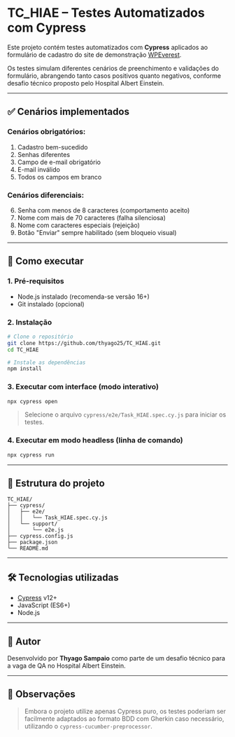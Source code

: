 # TC_HIAE – Testes Automatizados com Cypress

Este projeto contém testes automatizados com **Cypress** aplicados ao formulário de cadastro do site de demonstração [WPEverest](https://demo.wpeverest.com/user-registration/simple-registration-form/).

Os testes simulam diferentes cenários de preenchimento e validações do formulário, abrangendo tanto casos positivos quanto negativos, conforme desafio técnico proposto pelo Hospital Albert Einstein.

---

## ✅ Cenários implementados

### Cenários obrigatórios:
1. Cadastro bem-sucedido
2. Senhas diferentes
3. Campo de e-mail obrigatório
4. E-mail inválido
5. Todos os campos em branco

### Cenários diferenciais:
6. Senha com menos de 8 caracteres (comportamento aceito)
7. Nome com mais de 70 caracteres (falha silenciosa)
8. Nome com caracteres especiais (rejeição)
9. Botão "Enviar" sempre habilitado (sem bloqueio visual)

---

## 🚀 Como executar

### 1. Pré-requisitos

- Node.js instalado (recomenda-se versão 16+)
- Git instalado (opcional)

### 2. Instalação

```bash
# Clone o repositório
git clone https://github.com/thyago25/TC_HIAE.git
cd TC_HIAE

# Instale as dependências
npm install
```

### 3. Executar com interface (modo interativo)

```bash
npx cypress open
```

> Selecione o arquivo `cypress/e2e/Task_HIAE.spec.cy.js` para iniciar os testes.

### 4. Executar em modo headless (linha de comando)

```bash
npx cypress run
```

---

## 📁 Estrutura do projeto

```
TC_HIAE/
├── cypress/
│   ├── e2e/
│   │   └── Task_HIAE.spec.cy.js
│   └── support/
│       └── e2e.js
├── cypress.config.js
├── package.json
└── README.md
```

---

## 🛠️ Tecnologias utilizadas

- [Cypress](https://www.cypress.io/) v12+
- JavaScript (ES6+)
- Node.js

---

## 👤 Autor

Desenvolvido por **Thyago Sampaio** como parte de um desafio técnico para a vaga de QA no Hospital Albert Einstein.

---

## 📌 Observações

> Embora o projeto utilize apenas Cypress puro, os testes poderiam ser facilmente adaptados ao formato BDD com Gherkin caso necessário, utilizando o `cypress-cucumber-preprocessor`.
